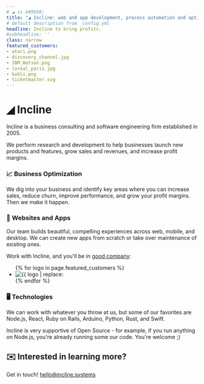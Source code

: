 ```yaml
---
# ◢ is &#9698;
title: "◢ Incline: web and app development, process automation and optimization"
# default description from _config.yml
headline: Incline to bring profits.
#subheadline: ''
class: narrow
featured_customers:
- atari.png
- discovery_channel.jpg
- IBM_Watson.png
- loreal_paris.jpg
- kohls.png
- ticketmaster.svg
---
```

# ◢ Incline

Incline is a business consulting and software engineering firm established in 2005.

We perform research and development to help businesses launch new products and features, grow sales and revenues, and increase profit margins. 

<div class="row services">
  <div class="col-sm">
    <h3> 📈 Business Optimization</h3>
    <p>We dig into your business and identify key areas where you can increase sales, reduce churn, improve performance, and grow your profit margins. Then we make it happen.</p>
  </div>
  <div class="col-sm">
    <h3> 📱 Websites and Apps</h3>
    <p>Our team builds beautiful, compelling experiences across web, mobile, and desktop. We can create new apps from scratch or take over maintenance of existing ones.</p>
  </div>
</div>


Work with Incline, and you'll be in  <a href="customers.html">good company</a>:

<ul class="logos">
{% for logo in page.featured_customers %}
   <li><img src="assets/images/logos/{{ logo }}" alt="{{ logo | replace: "_", " " |  capitalize }}" /></li>
{% endfor %}
</ul>




### 🖥️ Technologies

We can work with whatever you throw at us, but some of our favorites are Node.js, React, Ruby on Rails, Arduino, Python, Rust, and Swift. 

Incline is very supportive of Open Source - for example, if you run anything on Node.js, you're already running some our code. You're welcome  ;)


## ✉️ Interested in learning more?

Get in touch! [hello@incline.systems](mailto:hello@incline.systems)
